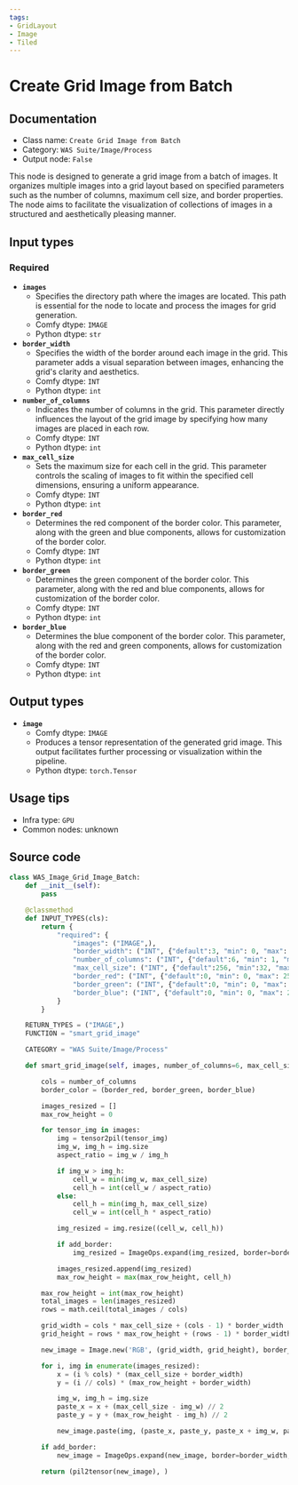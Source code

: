 ```yaml
---
tags:
- GridLayout
- Image
- Tiled
---
```


# Create Grid Image from Batch
## Documentation
- Class name: `Create Grid Image from Batch`
- Category: `WAS Suite/Image/Process`
- Output node: `False`

This node is designed to generate a grid image from a batch of images. It organizes multiple images into a grid layout based on specified parameters such as the number of columns, maximum cell size, and border properties. The node aims to facilitate the visualization of collections of images in a structured and aesthetically pleasing manner.
## Input types
### Required
- **`images`**
    - Specifies the directory path where the images are located. This path is essential for the node to locate and process the images for grid generation.
    - Comfy dtype: `IMAGE`
    - Python dtype: `str`
- **`border_width`**
    - Specifies the width of the border around each image in the grid. This parameter adds a visual separation between images, enhancing the grid's clarity and aesthetics.
    - Comfy dtype: `INT`
    - Python dtype: `int`
- **`number_of_columns`**
    - Indicates the number of columns in the grid. This parameter directly influences the layout of the grid image by specifying how many images are placed in each row.
    - Comfy dtype: `INT`
    - Python dtype: `int`
- **`max_cell_size`**
    - Sets the maximum size for each cell in the grid. This parameter controls the scaling of images to fit within the specified cell dimensions, ensuring a uniform appearance.
    - Comfy dtype: `INT`
    - Python dtype: `int`
- **`border_red`**
    - Determines the red component of the border color. This parameter, along with the green and blue components, allows for customization of the border color.
    - Comfy dtype: `INT`
    - Python dtype: `int`
- **`border_green`**
    - Determines the green component of the border color. This parameter, along with the red and blue components, allows for customization of the border color.
    - Comfy dtype: `INT`
    - Python dtype: `int`
- **`border_blue`**
    - Determines the blue component of the border color. This parameter, along with the red and green components, allows for customization of the border color.
    - Comfy dtype: `INT`
    - Python dtype: `int`
## Output types
- **`image`**
    - Comfy dtype: `IMAGE`
    - Produces a tensor representation of the generated grid image. This output facilitates further processing or visualization within the pipeline.
    - Python dtype: `torch.Tensor`
## Usage tips
- Infra type: `GPU`
- Common nodes: unknown


## Source code
```python
class WAS_Image_Grid_Image_Batch:
    def __init__(self):
        pass

    @classmethod
    def INPUT_TYPES(cls):
        return {
            "required": {
                "images": ("IMAGE",),
                "border_width": ("INT", {"default":3, "min": 0, "max": 100, "step":1}),
                "number_of_columns": ("INT", {"default":6, "min": 1, "max": 24, "step":1}),
                "max_cell_size": ("INT", {"default":256, "min":32, "max":2048, "step":1}),
                "border_red": ("INT", {"default":0, "min": 0, "max": 255, "step":1}),
                "border_green": ("INT", {"default":0, "min": 0, "max": 255, "step":1}),
                "border_blue": ("INT", {"default":0, "min": 0, "max": 255, "step":1}),
            }
        }

    RETURN_TYPES = ("IMAGE",)
    FUNCTION = "smart_grid_image"

    CATEGORY = "WAS Suite/Image/Process"

    def smart_grid_image(self, images, number_of_columns=6, max_cell_size=256, add_border=False, border_red=255, border_green=255, border_blue=255, border_width=3):

        cols = number_of_columns
        border_color = (border_red, border_green, border_blue)

        images_resized = []
        max_row_height = 0

        for tensor_img in images:
            img = tensor2pil(tensor_img)
            img_w, img_h = img.size
            aspect_ratio = img_w / img_h

            if img_w > img_h:
                cell_w = min(img_w, max_cell_size)
                cell_h = int(cell_w / aspect_ratio)
            else:
                cell_h = min(img_h, max_cell_size)
                cell_w = int(cell_h * aspect_ratio)

            img_resized = img.resize((cell_w, cell_h))

            if add_border:
                img_resized = ImageOps.expand(img_resized, border=border_width // 2, fill=border_color)

            images_resized.append(img_resized)
            max_row_height = max(max_row_height, cell_h)

        max_row_height = int(max_row_height)
        total_images = len(images_resized)
        rows = math.ceil(total_images / cols)

        grid_width = cols * max_cell_size + (cols - 1) * border_width
        grid_height = rows * max_row_height + (rows - 1) * border_width

        new_image = Image.new('RGB', (grid_width, grid_height), border_color)

        for i, img in enumerate(images_resized):
            x = (i % cols) * (max_cell_size + border_width)
            y = (i // cols) * (max_row_height + border_width)

            img_w, img_h = img.size
            paste_x = x + (max_cell_size - img_w) // 2
            paste_y = y + (max_row_height - img_h) // 2

            new_image.paste(img, (paste_x, paste_y, paste_x + img_w, paste_y + img_h))

        if add_border:
            new_image = ImageOps.expand(new_image, border=border_width, fill=border_color)

        return (pil2tensor(new_image), )

```
